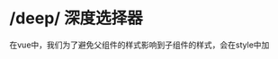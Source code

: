 # /deep/ 深度选择器

在vue中，我们为了避免父组件的样式影响到子组件的样式，会在style中加<style scoped>，这样父组件中如果有跟子组件相同的class名称或者使用选择器的时候，就不会影响到子组件的样式。

当你想在父组件修改子组件的样式，就需要使用/deep/

在vue3.0体验版后台项目导航菜单

```
li.el-submenu {
    &.is-active.is-opened /deep/ .el-submenu__title { background-color: $mainColorR !important; }
}
```

如果不加 /deep/ 将不会修改子组件样式